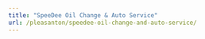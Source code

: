 ```yaml
---
title: "SpeeDee Oil Change & Auto Service"
url: /pleasanton/speedee-oil-change-and-auto-service/
---
```

